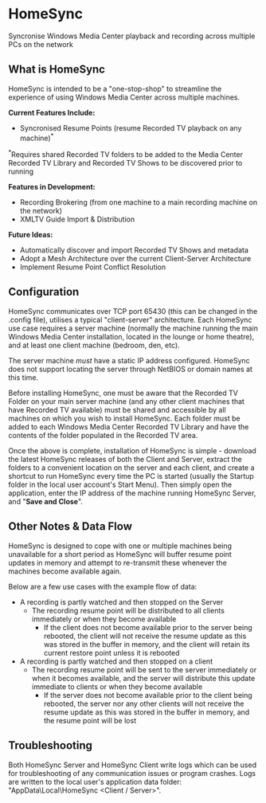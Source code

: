 # HomeSync
Syncronise Windows Media Center playback and recording across multiple PCs on the network

## What is HomeSync
HomeSync is intended to be a "one-stop-shop" to streamline the experience of using Windows Media Center across multiple machines.

**Current Features Include:**
* Syncronised Resume Points (resume Recorded TV playback on any machine)<sup>*</sup>

<sup>*</sup>Requires shared Recorded TV folders to be added to the Media Center Recorded TV Library and Recorded TV Shows to be discovered prior to running

**Features in Development:**
* Recording Brokering (from one machine to a main recording machine on the network)
* XMLTV Guide Import & Distribution

**Future Ideas:**
* Automatically discover and import Recorded TV Shows and metadata
* Adopt a Mesh Architecture over the current Client-Server Architecture
* Implement Resume Point Conflict Resolution

## Configuration
HomeSync communicates over TCP port 65430 (this can be changed in the .config file), utilises a typical "client-server" architecture.  Each HomeSync use case requires a server machine (normally the machine running the main Windows Media Center installation, located in the lounge or home theatre), and at least one client machine (bedroom, den, etc).

The server machine *must* have a static IP address configured.  HomeSync does not support locating the server through NetBIOS or domain names at this time.

Before installing HomeSync, one must be aware that the Recorded TV Folder on your main server machine (and any other client machines that have Recorded TV available) must be shared and accessible by all machines on which you wish to install HomeSync.  Each folder must be added to each Windows Media Center Recorded TV Library and have the contents of the folder populated in the Recorded TV area.

Once the above is complete, installation of HomeSync is simple - download the latest HomeSync releases of both the Client and Server, extract the folders to a convenient location on the server and each client, and create a shortcut to run HomeSync every time the PC is started (usually the Startup folder in the local user account's Start Menu).  Then simply open the application, enter the IP address of the machine running HomeSync Server, and "**Save and Close**".

## Other Notes & Data Flow
HomeSync is designed to cope with one or multiple machines being unavailable for a short period as HomeSync will buffer resume point updates in memory and attempt to re-transmit these whenever the machines become available again.

Below are a few use cases with the example flow of data:
* A recording is partly watched and then stopped on the Server
  * The recording resume point will be distributed to all clients immediately or when they become available
    * If the client does not become available prior to the server being rebooted, the client will not receive the resume update as this was stored in the buffer in memory, and the client will retain its current restore point unless it is rebooted
* A recording is partly watched and then stopped on a client
  * The recording resume point will be sent to the server immediately or when it becomes available, and the server will distribute this update immediate to clients or when they become available
    * If the server does not become available prior to the client being rebooted, the server nor any other clients will not receive the resume update as this was stored in the buffer in memory, and the resume point will be lost


## Troubleshooting
Both HomeSync Server and HomeSync Client write logs which can be used for troubleshooting of any communication issues or program crashes.  Logs are written to the local user's application data folder: "AppData\Local\HomeSync <Client / Server>\".
